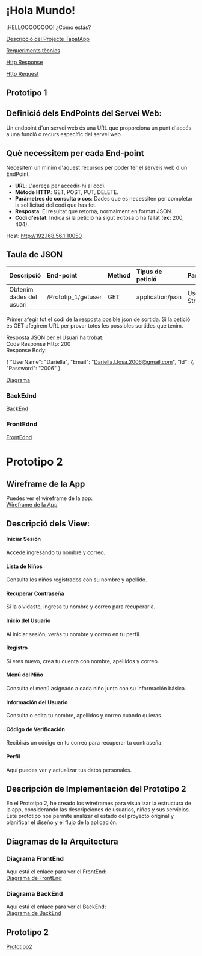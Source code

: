 # ¡Hola Mundo!

¡HELLOOOOOOOO! ¿Cómo estás?

[Descripció del Projecte TapatApp](archivo.md)

[Requeriments tècnics](tecnics.md)

[Http Response](Respons.md)

[Http Request](Request.md)


## Prototipo 1

## Definició dels EndPoints del Servei Web:
Un endpoint d'un servei web és una URL que proporciona un punt d'accés a una funció o recurs específic del servei web. 

## Què necessitem per cada End-point
Necesitem un minim d'aquest recursos per poder fer el serveis web d'un EndPoint.

- **URL**: L'adreça per accedir-hi al codi.
- **Mètode HTTP**: GET, POST, PUT, DELETE.
- **Paràmetres de consulta o cos**: Dades que es necessiten per completar la sol·licitud del codi que has fet.
- **Resposta**: El resultat que retorna, normalment en format JSON.
- **Codi d'estat**: Indica si la petició ha sigut exitosa o ha fallat (**ex:** 200, 404).

Host: http://192.168.56.1:10050

## Taula de JSON 


| Descripció  | End-point     | Method     |Tipus de petició|Parametres|
| :---        |  :---        |  :---        |  :---         |  :---     |  
| Obtenim dades del usuari  | /Prototip_1/getuser|GET | application/json   |  UserName/Nom-String | 

Primer afegir tot el codi de la resposta posible json de sortida.
Si la petició és GET afegirem URL per provar totes les possibles sortides que tenim.

Resposta JSON per el Usuari ha trobat:  
Code Response Http: 200
<br/> Response Body:

{   "UserName": "Dariella",   "Email": "Dariella.Llosa.2006@gmail.com",
   "Id": 7,   "Password":  "2006" }

[Diagrama](prototipo1/Prototip_1.mermaid)

### BackEdnd
[BackEnd](prototipo1/Backend.mermaid)

### FrontEdnd
[FrontEdnd](prototipo1/FrontEnd.mermaid)

# Prototipo 2

## Wireframe de la App

Puedes ver el wireframe de la app:  
[Wireframe de la App](wireframe.mermaid)

## Descripció dels View:

#### Iniciar Sesión  
Accede ingresando tu nombre y correo.  

#### Lista de Niños  
Consulta los niños registrados con su nombre y apellido.  

#### Recuperar Contraseña  
Si la olvidaste, ingresa tu nombre y correo para recuperarla.  

#### Inicio del Usuario  
Al iniciar sesión, verás tu nombre y correo en tu perfil.  

#### Registro  
Si eres nuevo, crea tu cuenta con nombre, apellidos y correo.  

#### Menú del Niño  
Consulta el menú asignado a cada niño junto con su información básica.  

#### Información del Usuario  
Consulta o edita tu nombre, apellidos y correo cuando quieras.  

#### Código de Verificación  
Recibirás un código en tu correo para recuperar tu contraseña.  

#### Perfil  
Aquí puedes ver y actualizar tus datos personales.  

## Descripción de Implementación del Prototipo 2

En el Prototipo 2, he creado los wireframes para visualizar la estructura de la app, considerando las descripciones de usuarios, niños y sus servicios. 
Este prototipo nos permite analizar el estado del proyecto original y planificar el diseño y el flujo de la aplicación.

## Diagramas de la Arquitectura

### Diagrama FrontEnd  
Aquí está el enlace para ver el FrontEnd:  
[Diagrama de FrontEnd](frontend.mermaid)  

### Diagrama BackEnd  
Aquí está el enlace para ver el BackEnd:  
[Diagrama de BackEnd](backend.mermaid)  






## Prototipo 2
[Prototipo2](prototipo2/prototipo.md)

